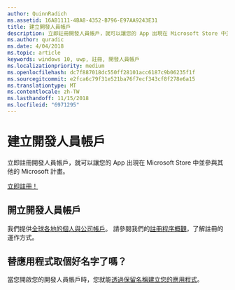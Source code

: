 ```yaml
---
author: QuinnRadich
ms.assetid: 16AB1111-4BA8-4352-B796-E97AA9243E31
title: 建立開發人員帳戶
description: 立即註冊開發人員帳戶，就可以讓您的 App 出現在 Microsoft Store 中並參與其他的 Microsoft 計畫。
ms.author: quradic
ms.date: 4/04/2018
ms.topic: article
keywords: windows 10, uwp, 註冊, 開發人員帳戶
ms.localizationpriority: medium
ms.openlocfilehash: dc7f887018dc550ff28101acc6187c9b06235f1f
ms.sourcegitcommit: e2fca6c79f31e521ba76f7ecf343cf8f278e6a15
ms.translationtype: MT
ms.contentlocale: zh-TW
ms.lasthandoff: 11/15/2018
ms.locfileid: "6971295"
---
```

# <a name="create-a-developer-account"></a>建立開發人員帳戶

立即註冊開發人員帳戶，就可以讓您的 App 出現在 Microsoft Store 中並參與其他的 Microsoft 計畫。

[立即註冊！](http://go.microsoft.com/fwlink/p/?LinkId=615100)

## <a name="opening-your-developer-account"></a>開立開發人員帳戶

我們提供[全球各地的個人與公司帳戶](../publish/account-types-locations-and-fees.md)。 請參閱我們的[註冊程序概觀](../publish/opening-a-developer-account.md)，了解註冊的運作方式。

## <a name="have-a-name-for-your-app"></a>替應用程式取個好名字了嗎？

當您開啟您的開發人員帳戶時，您就能[透過保留名稱建立您的應用程式](https://msdn.microsoft.com/library/windows/apps/JJ657967)。

